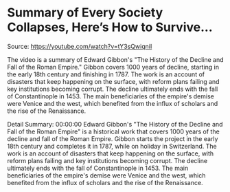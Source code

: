 # Summary of Every Society Collapses, Here’s How to Survive...

Source: https://youtube.com/watch?v=tY3sQwiqniI

The video is a summary of Edward Gibbon's "The History of the Decline and Fall of the Roman Empire." Gibbon covers 1000 years of decline, starting in the early 18th century and finishing in 1787. The work is an account of disasters that keep happening on the surface, with reform plans failing and key institutions becoming corrupt. The decline ultimately ends with the fall of Constantinople in 1453. The main beneficiaries of the empire's demise were Venice and the west, which benefited from the influx of scholars and the rise of the Renaissance.

Detail Summary: 
00:00:00
Edward Gibbon's "The History of the Decline and Fall of the Roman Empire" is a historical work that covers 1000 years of the decline and fall of the Roman Empire. Gibbon starts the project in the early 18th century and completes it in 1787, while on holiday in Switzerland. The work is an account of disasters that keep happening on the surface, with reform plans failing and key institutions becoming corrupt. The decline ultimately ends with the fall of Constantinople in 1453. The main beneficiaries of the empire's demise were Venice and the west, which benefited from the influx of scholars and the rise of the Renaissance.

